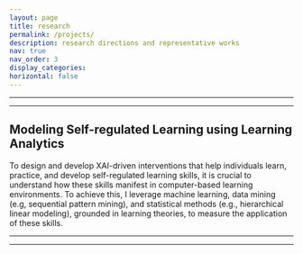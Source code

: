 ```yaml
---
layout: page
title: research
permalink: /projects/
description: research directions and representative works
nav: true
nav_order: 3
display_categories:
horizontal: false
---
```


---
---


## Modeling Self-regulated Learning using Learning Analytics

To design and develop XAI-driven interventions that help individuals learn, practice, and develop self-regulated learning skills, it is crucial to understand how these skills manifest in computer-based learning environments. To achieve this, I leverage machine learning, data mining (e.g, sequential pattern mining), and statistical methods (e.g., hierarchical linear modeling), grounded in learning theories, to measure the application of these skills.

---
---
